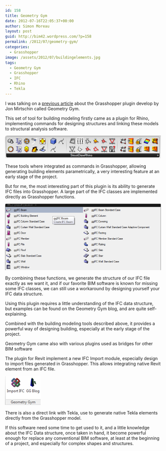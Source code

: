 ```yaml
---
id: 158
title: Geometry Gym
date: 2012-07-16T22:05:37+00:00
author: Simon Moreau
layout: post
guid: http://bim42.wordpress.com/?p=158
permalink: /2012/07/geometry-gym/
categories:
  - Grasshopper
image: /assets/2012/07/buildingelements.jpg
tags:
  - Geometry Gym
  - Grasshopper
  - IFC
  - Rhino
  - Tekla
---
```

I was talking on a [previous article](http://bim42.wordpress.com/2012/06/04/industry-foundation-classes/ "Industry Foundation Classes") about the Grasshopper plugin develop by Jon Mirtschin called Geometry Gym.

This set of tool for building modeling firstly came as a plugin for Rhino, implementing commands for designing structures and linking these models to structural analysis software.

![structdrawrhino](/assets/2012/07/structdrawrhino.jpg)

These tools where integrated as commands in Grasshopper, allowing generating building elements parametrically, a very interesting feature at an early stage of the project.

But for me, the most interesting part of this plugin is its ability to generate IFC files into Grasshopper. A large part of the IFC classes are implemented directly as Grasshopper functions.

![buildingelements](/assets/2012/07/buildingelements.jpg)

By combining these functions, we generate the structure of our IFC file exactly as we want it, and if our favorite BIM software is known for missing some IFC classes, we can still use a workaround by designing yourself your IFC data structure.

Using this plugin requires a little understanding of the IFC data structure, but examples can be found on the Geometry Gym blog, and are quite self-explaining.

Combined with the building modeling tools described above, it provides a powerful way of designing building, especially at the early stage of the project.

Geometry Gym came also with various plugins used as bridges for other BIM software

The plugin for Revit implement a new IFC Import module, especially design to import files generated in Grasshopper. This allows integrating native Revit element from an IFC file.

![geometrygymrevit](/assets/2012/07/geometrygymrevit.jpg)

There is also a direct link with Tekla, use to generate native Tekla elements directly from the Grasshopper model.

If this software need some time to get used to it, and a little knowledge about the IFC Data structure, once taken in hand, it become powerful enough for replace any conventional BIM software, at least at the beginning of a project, and especially for complex shapes and structures.